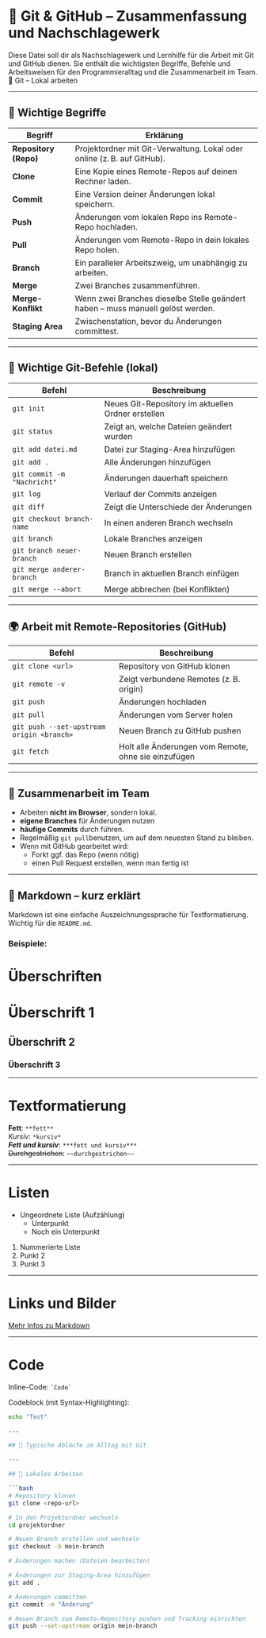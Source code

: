 # 🧠 Git & GitHub – Zusammenfassung und Nachschlagewerk

Diese Datei soll dir als Nachschlagewerk und Lernhilfe für die Arbeit mit Git und GitHub dienen. Sie enthält die wichtigsten Begriffe, Befehle und Arbeitsweisen für den Programmieralltag und die Zusammenarbeit im Team.🔧 Git – Lokal arbeiten



---

 ## 🔑 Wichtige Begriffe

| Begriff        | Erklärung |
|----------------|-----------|
| **Repository (Repo)** | Projektordner mit Git-Verwaltung. Lokal oder online (z. B. auf GitHub). |
| **Clone** | Eine Kopie eines Remote-Repos auf deinen Rechner laden. |
| **Commit** | Eine Version deiner Änderungen lokal speichern. |
| **Push** | Änderungen vom lokalen Repo ins Remote-Repo hochladen. |
| **Pull** | Änderungen vom Remote-Repo in dein lokales Repo holen. |
| **Branch** | Ein paralleler Arbeitszweig, um unabhängig zu arbeiten. |
| **Merge** | Zwei Branches zusammenführen. |
| **Merge-Konflikt** | Wenn zwei Branches dieselbe Stelle geändert haben – muss manuell gelöst werden. |
| **Staging Area** | Zwischenstation, bevor du Änderungen committest. |

---

## 🧰 Wichtige Git-Befehle (lokal)

| Befehl | Beschreibung |
|--------|--------------|
| `git init` | Neues Git-Repository im aktuellen Ordner erstellen |
| `git status` | Zeigt an, welche Dateien geändert wurden |
| `git add datei.md` | Datei zur Staging-Area hinzufügen |
| `git add .` | Alle Änderungen hinzufügen |
| `git commit -m "Nachricht"` | Änderungen dauerhaft speichern |
| `git log` | Verlauf der Commits anzeigen |
| `git diff` | Zeigt die Unterschiede der Änderungen |
| `git checkout branch-name` | In einen anderen Branch wechseln |
| `git branch` | Lokale Branches anzeigen |
| `git branch neuer-branch` | Neuen Branch erstellen |
| `git merge anderer-branch` | Branch in aktuellen Branch einfügen |
| `git merge --abort` | Merge abbrechen (bei Konflikten) |

---

## 🌍 Arbeit mit Remote-Repositories (GitHub)

| Befehl | Beschreibung |
|--------|--------------|
| `git clone <url>` | Repository von GitHub klonen |
| `git remote -v` | Zeigt verbundene Remotes (z. B. origin) |
| `git push` | Änderungen hochladen |
| `git pull` | Änderungen vom Server holen |
| `git push --set-upstream origin <branch>` | Neuen Branch zu GitHub pushen |
| `git fetch` | Holt alle Änderungen vom Remote, ohne sie einzufügen |

---

## :handshake: Zusammenarbeit im Team

- Arbeiten **nicht im Browser**, sondern lokal.
-  **eigene Branches** für Änderungen nutzen
-  **häufige Commits** durch führen.
- Regelmäßig `git pull`benutzen, um auf dem neuesten Stand zu bleiben.
- Wenn mit GitHub gearbeitet wird:
  - Forkt ggf. das Repo (wenn nötig)
  -  einen Pull Request erstellen, wenn man fertig ist

---

## 📝 Markdown – kurz erklärt

Markdown ist eine einfache Auszeichnungssprache für Textformatierung. Wichtig für die `README.md`.

### Beispiele:

# Überschriften

# Überschrift 1
## Überschrift 2
### Überschrift 3

---


# Textformatierung

**Fett**: `**fett**`  
*Kursiv*: `*kursiv*`  
***Fett und kursiv***: `***fett und kursiv***`  
~~Durchgestrichen~~: `~~durchgestrichen~~`

---

# Listen

- Ungeordnete Liste (Aufzählung)  
  - Unterpunkt  
  - Noch ein Unterpunkt

1. Nummerierte Liste  
2. Punkt 2  
3. Punkt 3

---

# Links und Bilder

[Mehr Infos zu Markdown](https://oliverbrux.de/blog/markdown-was-ist-das-eigentlich)  



---

# Code

Inline-Code: `` `Code` ``  

Codeblock (mit Syntax-Highlighting):

```bash
echo "Test"

---

## 🧪 Typische Abläufe im Alltag mit Git

---

## 🔁 Lokales Arbeiten

```bash
# Repository klonen
git clone <repo-url>

# In den Projektordner wechseln
cd projektordner

# Neuen Branch erstellen und wechseln
git checkout -b mein-branch

# Änderungen machen (Dateien bearbeiten)

# Änderungen zur Staging-Area hinzufügen
git add .

# Änderungen committen
git commit -m "Änderung"

# Neuen Branch zum Remote-Repository pushen und Tracking einrichten
git push --set-upstream origin mein-branch

